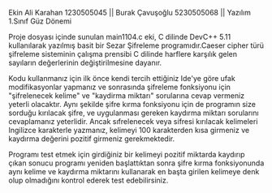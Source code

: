 Ekin Ali Karahan 1230505045 || Burak Çavuşoğlu 5230505068 || Yazılım 1.Sınıf Güz Dönemi



Proje dosyası içinde sunulan main1104.c eki, C dilinde DevC++ 5.11 kullanılarak yazılmış basit bir Sezar Şifreleme programıdır.Caeser cipher türü şifreleme sisteminin çalışma prensibi C dilinde harflere karşılık gelen sayıların değerlerinin değiştirilmesine dayanır.

Kodu kullanmanız için ilk önce kendi tercih ettiğiniz Ide'ye göre ufak modifikasyonlar yapmanız ve sonrasında şifreleme fonksiyonu için "şifrelenecek kelime" ve "kaydirma miktarı" sorularına cevap vermeniz yeterli olacaktır. Aynı şekilde şifre kırma fonksiyonu için de programın size sorduğu kırılacak şifre, ve uygulanması gereken kaydırma miktarı sorularını cevaplamanız yeterlidir. Ancak sıfrelenecek veya sifresi kırılacak kelimeleri Ingilizce karakterle yazmanız, kelimeyi 100 karakterden kısa girmeniz ve kaydırma değerini pozitif girmeniz gerekmektedir.

Programı test etmek için girdiğiniz bir kelimeyi pozitif miktarda kaydırıp çıkan sonucu programı yeniden başlattıktan sonra şifre kırma fonksiyonunda aynı kelime ve kaydırma miktarını kullanarak en başta
girilen kelimeye denk olup olmadığını kontrol ederek test edebilirsiniz.





